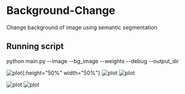 # Background-Change
Change background of image using semantic segmentation

## Running script

python main.py --image --bg_image --weights --debug --output_dir

![plot](https://github.com/theAyushAT/Background-Change/blob/main/demo_images/background.jpg){:height="50%" width="50%"}
![plot](https://github.com/theAyushAT/Background-Change/blob/main/demo_images/image1.jpg)
![plot](https://github.com/theAyushAT/Background-Change/blob/main/demo_images/final1.png)


![plot](https://github.com/theAyushAT/Background-Change/blob/main/demo_images/image2.jpg)
![plot](https://github.com/theAyushAT/Background-Change/blob/main/demo_images/final2.png)
